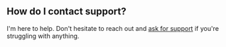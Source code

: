 ## <a name="support"></a> How do I contact support?

I'm here to help. Don't hesitate to reach out and [ask for support](https://www.fivestarplugins.com/about/support/) if you're struggling with anything.
